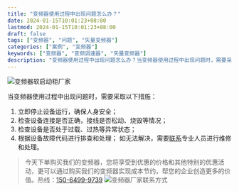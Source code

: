 ```yaml
---
title: "变频器使用过程中出现问题怎么办？"
date: 2024-01-15T10:01:23+08:00
lastmod: 2024-01-15T10:01:23+08:00
draft: false
tags: ["变频器", "问题", "矢量变频器"]
categories: ["案例", "变频器"]
keywords: ["变频器", "变频调速器", "矢量变频器"]
description: "变频器使用过程中出现问题怎么办？当变频器使用过程中出现问题时，需要采取以下措施：立即停止设备运行，确保人身安全；"
---
```

![变频器软启动柜厂家](/images/01.jpg "变频器软启动柜厂家")

当变频器使用过程中出现问题时，需要采取以下措施：
1. 立即停止设备运行，确保人身安全；
1. 检查设备连接是否正确，接线是否松动、烧毁等情况；
1. 检查设备是否处于过载、过热等异常状态；
1. 根据设备故障代码进行排查和处理；
如无法解决，需要[联系](/contact/ "联系我们")专业人员进行维修和处理。

>今天下单购买我们的变频器，您将享受到优惠的价格和其他特别的优惠活动，更可以通过购买我们的变频器实现成本节约，帮您的企业创造更多的价值。热线：[150-6499-9739](tel:150-6499-9739)
![变频器厂家联系方式](/images/02.jpg "变频器厂家联系方式")